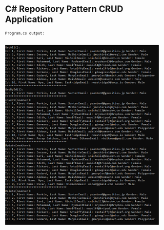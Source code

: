 # C# Repository Pattern CRUD Application

<code>Program.cs output:</code>

<br/>

<img src="https://github.com/bothuany/csharp-repo-pattern-crud-application/blob/main/program_cs_output.png"/>
